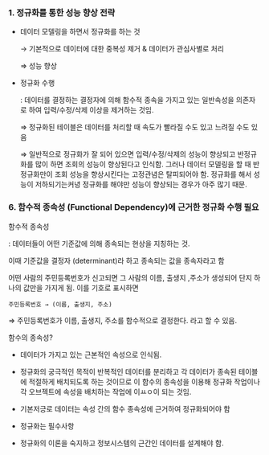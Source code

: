 ### 1. 정규화를 통한 성능 향상 전략

- 데이터 모델링을 하면서 정규화를 하는 것
    
    → 기본적으로 데이터에 대한 중복성 제거 & 데이터가 관심사별로 처리 
    
    ⇒ 성능 향상
    
- 정규화 수행
    
    : 데이터를 결정하는 결정자에 의해 함수적 종속을 가지고 있는 일반속성을 의존자로 하여 입력/수정/삭제 이상을 제거하는 것임.
    
    ⇒ 정규화된 테이블은 데이터를 처리할 때 속도가 빨라질 수도 있고 느려질 수도 있음
    
    ⇒ 일반적으로 정규화가 잘 되어 있으면 입력/수정/삭제의 성능이 향상되고 반정규화를 많이 하면 조회의 성능이 향상된다고 인식함. 그러나 데이터 모델링을 할 때 반정규화만이 조회 성능을 향상시킨다는 고정관념은 탈피되어야 함. 정규화를 해서 성능이 저하되기는커녕 정규화를 해야만 성능이 향상되는 경우가 아주 많기 때문.


### 6. 함수적 종속성 (Functional Dependency)에 근거한 정규화 수행 필요

함수적 종속성 

: 데이터들이 어떤 기준값에 의해 종속되는 현상을 지칭하는 것. 

이때 기준값을 결정자 (determinant)라 하고 종속되는 값을 종속자라고 함


어떤 사람의 주민등록번호가 신고되면 그 사람의 이름, 출생지 ,주소가 생성되어 단지 하나의 값만을 가지게 됨. 이를 기호로 표시하면

`주민등록번호 → (이름, 출생지, 주소)`

⇒ 주민등록번호가 이름, 출생지, 주소를 함수적으로 결정한다. 라고 할 수 있음.

함수의 종속성?

- 데이터가 가지고 있는 근본적인 속성으로 인식됨.
- 정규화의 궁극적인 목적이 반복적인 데이터를 분리하고 각 데이터가 종속된 테이블에 적절하게 배치되도록 하는 것이므로 이 함수의 종속성을 이용해 정규화 작업이나 각 오브젝트에 속성을 배치하는 작업에 이ㅛㅇ이 되는 것임.

- 기본저긍로 데이터는 속성 간의 함수 종속성에 근거하여 정규화되어야 함
- 정규화는 필수사항
- 정규화의 이론을 숙지하고 정보시스템의 근간인 데이터를 설계해야 함.